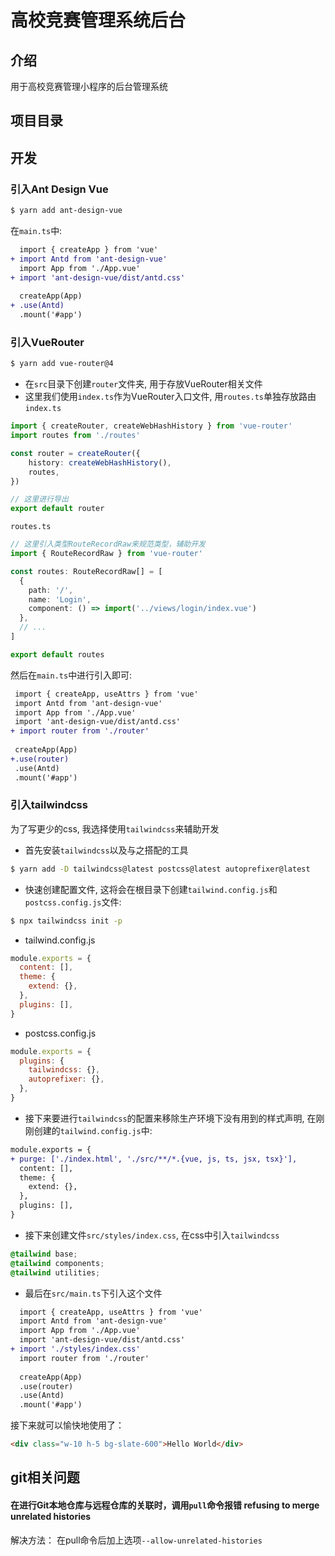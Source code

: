 # 高校竞赛管理系统后台

## 介绍
用于高校竞赛管理小程序的后台管理系统

## 项目目录


## 开发

### 引入Ant Design Vue
```bash
$ yarn add ant-design-vue
```
在`main.ts`中:
```diff
  import { createApp } from 'vue'
+ import Antd from 'ant-design-vue'
  import App from './App.vue'
+ import 'ant-design-vue/dist/antd.css'
 
  createApp(App)
+ .use(Antd)
  .mount('#app')
```

### 引入VueRouter
```bash
$ yarn add vue-router@4
```
- 在`src`目录下创建`router`文件夹, 用于存放VueRouter相关文件
- 这里我们使用`index.ts`作为VueRouter入口文件, 用`routes.ts`单独存放路由
`index.ts`
```ts
import { createRouter, createWebHashHistory } from 'vue-router'
import routes from './routes'

const router = createRouter({
	history: createWebHashHistory(),
	routes,
})

// 这里进行导出
export default router
```

`routes.ts`
```ts
// 这里引入类型RouteRecordRaw来规范类型，辅助开发
import { RouteRecordRaw } from 'vue-router'

const routes: RouteRecordRaw[] = [
  {
    path: '/',
    name: 'Login',
    component: () => import('../views/login/index.vue')
  },
  // ...
]

export default routes
```

然后在`main.ts`中进行引入即可:
```diff
 import { createApp, useAttrs } from 'vue'
 import Antd from 'ant-design-vue'
 import App from './App.vue'
 import 'ant-design-vue/dist/antd.css'
+ import router from './router'
 
 createApp(App)
+.use(router)
 .use(Antd)
 .mount('#app')
```

### 引入tailwindcss
为了写更少的css, 我选择使用`tailwindcss`来辅助开发  
- 首先安装`tailwindcss`以及与之搭配的工具
```bash
$ yarn add -D tailwindcss@latest postcss@latest autoprefixer@latest
```
- 快速创建配置文件, 这将会在根目录下创建`tailwind.config.js`和`postcss.config.js`文件: 
```bash
$ npx tailwindcss init -p
```
- tailwind.config.js
```js
module.exports = {
  content: [],
  theme: {
    extend: {},
  },
  plugins: [],
}
```
- postcss.config.js
```js
module.exports = {
  plugins: {
    tailwindcss: {},
    autoprefixer: {},
  },
}
```

- 接下来要进行`tailwindcss`的配置来移除生产环境下没有用到的样式声明, 在刚刚创建的`tailwind.config.js`中:
```diff
module.exports = {
+ purge: ['./index.html', './src/**/*.{vue, js, ts, jsx, tsx}'],
  content: [],
  theme: {
    extend: {},
  },
  plugins: [],
}
```

- 接下来创建文件`src/styles/index.css`, 在css中引入`tailwindcss`
```css
@tailwind base;
@tailwind components;
@tailwind utilities;
```

- 最后在`src/main.ts`下引入这个文件
```diff
  import { createApp, useAttrs } from 'vue'
  import Antd from 'ant-design-vue'
  import App from './App.vue'
  import 'ant-design-vue/dist/antd.css'
+ import './styles/index.css'
  import router from './router'
  
  createApp(App)
  .use(router)
  .use(Antd)
  .mount('#app')
```

接下来就可以愉快地使用了：
```html
<div class="w-10 h-5 bg-slate-600">Hello World</div>
```




## git相关问题
#### 在进行Git本地仓库与远程仓库的关联时，调用`pull`命令报错 **refusing to merge unrelated histories**

解决方法：
在pull命令后加上选项`--allow-unrelated-histories`
